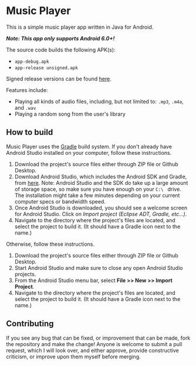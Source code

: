 # Music Player
This is a simple music player app written in Java for Android.

**_Note: This app only supports Android 6.0+!_**

The source code builds the following APK(s):
- ```app-debug.apk```
- ```app-release unsigned.apk```

Signed release versions can be found [here](https://github.com/AlanLuu/music-player/releases).

Features include:
- Playing all kinds of audio files, including, but not limited to: ```.mp3```, ```.m4a```, and ```.wav```
- Playing a random song from the user's library

How to build
----------------
Music Player uses the [Gradle](https://gradle.org/) build system. If you don't already have Android Studio installed on your computer, follow these instructions.
1. Download the project's source files either through ZIP file or Github Desktop.
2. Download Android Studio, which includes the Android SDK and Gradle, from [here](https://developer.android.com/studio/). Note: Android Studio and the SDK do take up a large amount of storage space, so make sure you have enough on your ```C:\ ``` drive. The installation might take a few minutes depending on your current computer specs or bandwidth speed.
3. Once Android Studio is downloaded, you should see a welcome screen for Android Studio. Click on *Import project (Eclipse ADT, Gradle, etc...)*.
4. Navigate to the directory where the project's files are located, and select the project to build it. (It should have a Gradle icon next to the name.)

Otherwise, follow these instructions.
1. Download the project's source files either through ZIP file or Github Desktop.
2. Start Android Studio and make sure to close any open Android Studio projects.
3. From the Android Studio menu bar, select **File >> New >> Import Project**.
4. Navigate to the directory where the project's files are located, and select the project to build it. (It should have a Gradle icon next to the name.)

Contributing
----------------
If you see any bug that can be fixed, or improvement that can be made, fork the repository and make the change! Anyone is welcome to submit a pull request, which I will look over, and either approve, provide constructive criticism, or improve upon them myself before merging.
